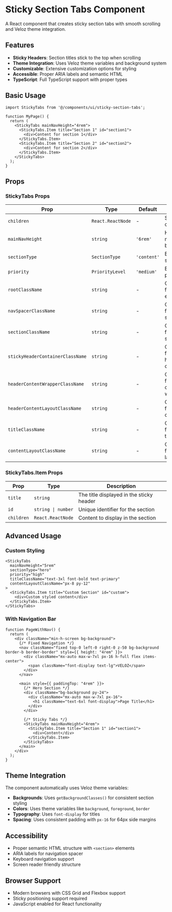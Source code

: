 # Sticky Section Tabs Component

A React component that creates sticky section tabs with smooth scrolling and Veloz theme integration.

## Features

- **Sticky Headers**: Section titles stick to the top when scrolling
- **Theme Integration**: Uses Veloz theme variables and background system
- **Customizable**: Extensive customization options for styling
- **Accessible**: Proper ARIA labels and semantic HTML
- **TypeScript**: Full TypeScript support with proper types

## Basic Usage

```tsx
import StickyTabs from '@/components/ui/sticky-section-tabs';

function MyPage() {
  return (
    <StickyTabs mainNavHeight="4rem">
      <StickyTabs.Item title="Section 1" id="section1">
        <div>Content for section 1</div>
      </StickyTabs.Item>
      <StickyTabs.Item title="Section 2" id="section2">
        <div>Content for section 2</div>
      </StickyTabs.Item>
    </StickyTabs>
  );
}
```

## Props

### StickyTabs Props

| Prop | Type | Default | Description |
|------|------|---------|-------------|
| `children` | `React.ReactNode` | - | StickyTabs.Item components |
| `mainNavHeight` | `string` | `'6rem'` | Height of the main navigation bar |
| `sectionType` | `SectionType` | `'content'` | Background section type |
| `priority` | `PriorityLevel` | `'medium'` | Background priority level |
| `rootClassName` | `string` | - | Custom classes for root element |
| `navSpacerClassName` | `string` | - | Custom classes for navigation spacer |
| `sectionClassName` | `string` | - | Custom classes for each section |
| `stickyHeaderContainerClassName` | `string` | - | Custom classes for sticky header container |
| `headerContentWrapperClassName` | `string` | - | Custom classes for header content wrapper |
| `headerContentLayoutClassName` | `string` | - | Custom classes for header content layout |
| `titleClassName` | `string` | - | Custom classes for section titles |
| `contentLayoutClassName` | `string` | - | Custom classes for content layout |

### StickyTabs.Item Props

| Prop | Type | Description |
|------|------|-------------|
| `title` | `string` | The title displayed in the sticky header |
| `id` | `string \| number` | Unique identifier for the section |
| `children` | `React.ReactNode` | Content to display in the section |

## Advanced Usage

### Custom Styling

```tsx
<StickyTabs
  mainNavHeight="5rem"
  sectionType="hero"
  priority="high"
  titleClassName="text-3xl font-bold text-primary"
  contentLayoutClassName="px-8 py-12"
>
  <StickyTabs.Item title="Custom Section" id="custom">
    <div>Custom styled content</div>
  </StickyTabs.Item>
</StickyTabs>
```

### With Navigation Bar

```tsx
function PageWithNav() {
  return (
    <div className="min-h-screen bg-background">
      {/* Fixed Navigation */}
      <nav className="fixed top-0 left-0 right-0 z-50 bg-background border-b border-border" style={{ height: "4rem" }}>
        <div className="mx-auto max-w-7xl px-16 h-full flex items-center">
          <span className="font-display text-lg">VELOZ</span>
        </div>
      </nav>

      <main style={{ paddingTop: "4rem" }}>
        {/* Hero Section */}
        <div className="bg-background py-24">
          <div className="mx-auto max-w-7xl px-16">
            <h1 className="text-6xl font-display">Page Title</h1>
          </div>
        </div>

        {/* Sticky Tabs */}
        <StickyTabs mainNavHeight="4rem">
          <StickyTabs.Item title="Section 1" id="section1">
            <div>Content</div>
          </StickyTabs.Item>
        </StickyTabs>
      </main>
    </div>
  );
}
```

## Theme Integration

The component automatically uses Veloz theme variables:

- **Backgrounds**: Uses `getBackgroundClasses()` for consistent section styling
- **Colors**: Uses theme variables like `background`, `foreground`, `border`
- **Typography**: Uses `font-display` for titles
- **Spacing**: Uses consistent padding with `px-16` for 64px side margins

## Accessibility

- Proper semantic HTML structure with `<section>` elements
- ARIA labels for navigation spacer
- Keyboard navigation support
- Screen reader friendly structure

## Browser Support

- Modern browsers with CSS Grid and Flexbox support
- Sticky positioning support required
- JavaScript enabled for React functionality 